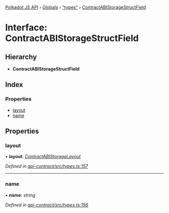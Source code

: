 [Polkadot JS API](../README.md) › [Globals](../globals.md) › ["types"](../modules/_types_.md) › [ContractABIStorageStructField](_types_.contractabistoragestructfield.md)

# Interface: ContractABIStorageStructField

## Hierarchy

* **ContractABIStorageStructField**

## Index

### Properties

* [layout](_types_.contractabistoragestructfield.md#layout)
* [name](_types_.contractabistoragestructfield.md#name)

## Properties

###  layout

• **layout**: *[ContractABIStorageLayout](../modules/_types_.md#contractabistoragelayout)*

*Defined in [api-contract/src/types.ts:157](https://github.com/polkadot-js/api/blob/a9211690be/packages/api-contract/src/types.ts#L157)*

___

###  name

• **name**: *string*

*Defined in [api-contract/src/types.ts:156](https://github.com/polkadot-js/api/blob/a9211690be/packages/api-contract/src/types.ts#L156)*

